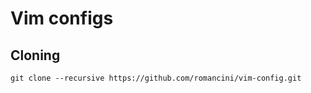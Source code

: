 # Vim configs

## Cloning
```
git clone --recursive https://github.com/romancini/vim-config.git
```
